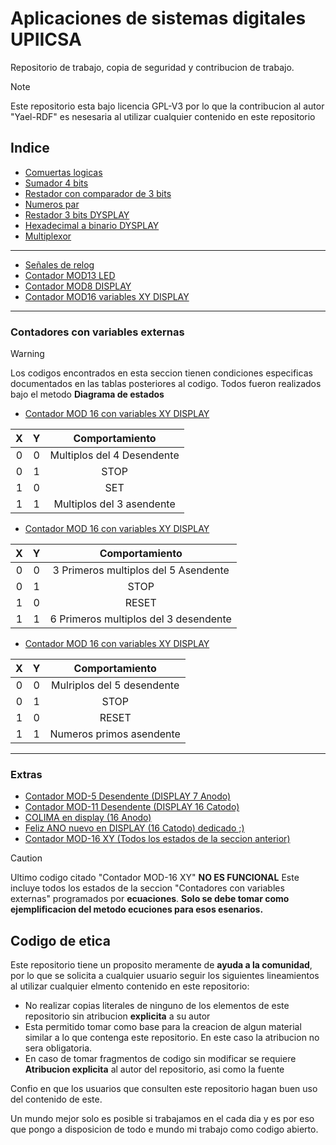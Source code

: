 # Aplicaciones de sistemas digitales UPIICSA
 Repositorio de trabajo, copia de seguridad y contribucion de trabajo.

> [!NOTE]
> Este repositorio esta bajo licencia GPL-V3 por lo que la contribucion al autor "Yael-RDF" es nesesaria al utilizar cualquier contenido en este repositorio

## Indice
- [Comuertas logicas](COMPUERTAS/COMPUERTAS.vhd)
- [Sumador 4 bits](SUMADOR/SUMADOR.vhd)
- [Restador con comparador de 3 bits](RESTA_COMPARACION/RESTA_COMPARACION.vhd)
- [Numeros par](NUMEROSPAR/NUMEROSPAR.vhd)
- [Restador 3 bits DYSPLAY](RESTA_3_BIT/RESTA_3_BIT.vhd)
- [Hexadecimal a binario DYSPLAY](HEXA_BIN_EQU/HEXA_BIN_EQU.vhd)
- [Multiplexor](MULTIPLEXOR/MULTIPLEXOR.vhd)
----
- [Señales de relog](CKL_MISC/CLK_MISC.vhd)
- [Contador MOD13 LED](MOD16\MOD16.vhd)
- [Contador MOD8 DISPLAY](MOD_8_X/MOD_8_X.vhd)
- [Contador MOD16 variables XY DISPLAY](MOD_16_XY/MOD_16_XY.vhd)
----
### Contadores con variables externas
> [!Warning]
> Los codigos encontrados en esta seccion tienen condiciones especificas documentados en las tablas posteriores al codigo.
>Todos fueron realizados bajo el metodo **Diagrama de estados**
- [Contador MOD 16 con variables XY DISPLAY](MOD_16_XY_C1/MOD_16_XY_C1.vhd)

|X     | Y   | Comportamiento |
| :---:| :--:| :------------: |
|0     |0    | Multiplos del 4 Desendente|
|0     |1    | STOP|
|1     |0    | SET|
|1     |1    | Multiplos del 3 asendente|

- [Contador MOD 16 con variables XY DISPLAY](MOD_16_XY_C2/MOD_16_XY_C2.vhd)

|X     | Y   | Comportamiento |
| :---:| :--:| :------------: |
|0     |0    | 3 Primeros multiplos del 5 Asendente|
|0     |1    | STOP|
|1     |0    | RESET|
|1     |1    | 6 Primeros multiplos del 3 desendente|

- [Contador MOD 16 con variables XY DISPLAY](MOD_16_XY_C3/MOD_16_XY_C3.vhd)

|X     | Y   | Comportamiento |
| :---:| :--:| :------------: |
|0     |0    | Mulriplos del 5 desendente|
|0     |1    | STOP|
|1     |0    | RESET|
|1     |1    | Numeros primos asendente|
----
### Extras
- [Contador MOD-5 Desendente (DISPLAY 7 Anodo)](MOD_5_DESENDENTE/MOD_5_DESENDENTE.vhd)
- [Contador MOD-11 Desendente (DISPLAY 16 Catodo)](MOD11_DESENDENTE/MOD_11_DESENDENTE.vhd)
- [COLIMA en display (16 Anodo)](PAIS_CLK/PAIS_CLK.vhd)
- [Feliz ANO nuevo en DISPLAY (16 Catodo) dedicado ;)](ANO/ANO.vhd)
- [Contador MOD-16 XY (Todos los estados de la seccion anterior)](MOD_16_XY_MOORE/MOD_16_XY_MOORE.vhd)


> [!CAUTION]
> Ultimo codigo citado "Contador MOD-16 XY" **NO ES FUNCIONAL** Este incluye todos los estados de la seccion "Contadores con variables externas" programados por **ecuaciones**.
> **Solo se debe tomar como ejemplificacion del metodo ecuciones para esos esenarios.**



## Codigo de etica
Este repositorio tiene un proposito meramente de **ayuda a la comunidad**, por lo que se solicita a cualquier usuario seguir los siguientes lineamientos al utilizar cualquier elmento contenido en este repositorio:

- No realizar copias literales de ninguno de los elementos de este repositorio sin atribucion **explicita** a su autor
- Esta permitido tomar como base para la creacion de algun material similar a lo que contenga este repositorio. En este caso la atribucion no sera obligatoria.
- En caso de tomar fragmentos de codigo sin modificar se requiere **Atribucion explicita** al autor del repositorio, asi como la fuente

Confio en que los usuarios que consulten este repositorio hagan buen uso del contenido de este.

Un mundo mejor solo es posible si trabajamos en el cada dia y es por eso que pongo a disposicion de todo e mundo mi trabajo como codigo abierto.